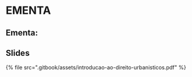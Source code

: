 # EMENTA

## Ementa:



## Slides

{% file src=".gitbook/assets/introducao-ao-direito-urbanisticos.pdf" %}




